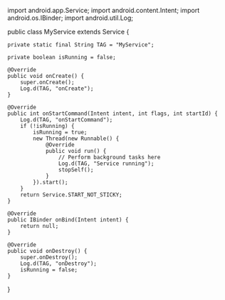 import android.app.Service;
import android.content.Intent;
import android.os.IBinder;
import android.util.Log;

public class MyService extends Service {

    private static final String TAG = "MyService";

    private boolean isRunning = false;

    @Override
    public void onCreate() {
        super.onCreate();
        Log.d(TAG, "onCreate");
    }

    @Override
    public int onStartCommand(Intent intent, int flags, int startId) {
        Log.d(TAG, "onStartCommand");
        if (!isRunning) {
            isRunning = true;
            new Thread(new Runnable() {
                @Override
                public void run() {
                    // Perform background tasks here
                    Log.d(TAG, "Service running");
                    stopSelf();
                }
            }).start();
        }
        return Service.START_NOT_STICKY;
    }

    @Override
    public IBinder onBind(Intent intent) {
        return null;
    }

    @Override
    public void onDestroy() {
        super.onDestroy();
        Log.d(TAG, "onDestroy");
        isRunning = false;
    }
}
